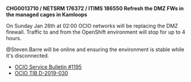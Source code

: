 
**CHG0013710 / NETSRM 176372 / ITIMS 186550 Refresh the DMZ FWs in the managed cages in Kamloops**

On Sunday Jan 26th at 02:00 OCIO networks will be replacing the DMZ firewall. Traffic to and from the OpenShift environment will stop for up to 4 hours.

@Steven.Barre will be online and ensuring the environment is stable while it's disconnected.

- [OCIO Service Bulletin #1195](https://ssbc-client.gov.bc.ca/servicenews/service_bulletin_1195.html)
- [OCIO TIB D-2019-030](https://ssbc-client.gov.bc.ca/TIBS/ViewTib.asp?Tib=D-2019-030)

